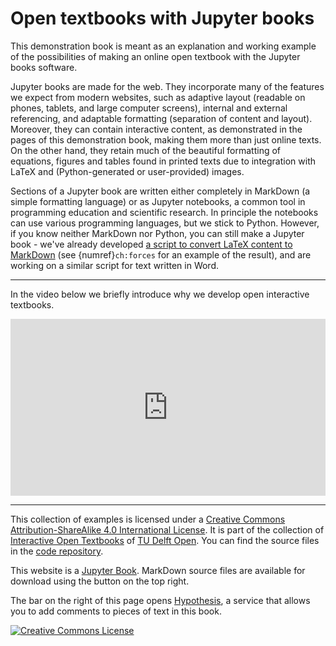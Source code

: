 Open textbooks with Jupyter books
=================================

This demonstration book is meant as an explanation and working example of the possibilities of making an online open textbook with the Jupyter books software.

Jupyter books are made for the web. They incorporate many of the features we expect from modern websites, such as adaptive layout (readable on phones, tablets, and large computer screens), internal and external referencing, and adaptable formatting (separation of content and layout). Moreover, they can contain interactive content, as demonstrated in the pages of this demonstration book, making them more than just online texts. On the other hand, they retain much of the beautiful formatting of equations, figures and tables found in printed texts due to integration with LaTeX and (Python-generated or user-provided) images.

Sections of a Jupyter book are written either completely in MarkDown (a simple formatting language) or as Jupyter notebooks, a common tool in programming education and scientific research. In principle the notebooks can use various programming languages, but we stick to Python. However, if you know neither MarkDown nor Python, you can still make a Jupyter book - we've already developed [a script to convert LaTeX content to MarkDown](https://gitlab.tudelft.nl/opentextbooks/latex-to-markdown-conversion) (see {numref}`ch:forces` for an example of the result), and are working on a similar script for text written in Word.

---
In the video below we briefly introduce why we develop open interactive textbooks.

<div style="position: relative; width: 100%; padding-bottom: 56.25%; height: 0; overflow: hidden;">
    <iframe
        style="position: absolute; top: 0; left: 0; width: 100%; height: 100%;"
        src="https://www.youtube.com/embed/lP3nQVtRDSo?"
        frameborder="0"
        allowfullscreen
    ></iframe>
</div>

---

This collection of examples is licensed under a <a rel="license" href="http://creativecommons.org/licenses/by-sa/4.0/">Creative Commons Attribution-ShareAlike 4.0 International License</a>. It is part of the collection of [Interactive Open Textbooks](https://textbooks.open.tudelft.nl/textbooks/catalog/category/interactive) of [TU Delft Open](https://textbooks.open.tudelft.nl/textbooks/index). You can find the source files in the [code repository](https://gitlab.tudelft.nl/opentextbooks/open-textbooks-demonstration/).

This website is a [Jupyter Book](https://jupyterbook.org/intro.html). MarkDown source files are available for download using the button on the top right.

The bar on the right of this page opens [Hypothesis](https://web.hypothes.is/), a service that allows you to add comments to pieces of text in this book.

<a rel="license" href="http://creativecommons.org/licenses/by/4.0/"><img alt="Creative Commons License" style="border-width:0" src="https://i.creativecommons.org/l/by/4.0/88x31.png"/></a>
